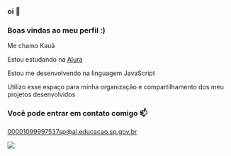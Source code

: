 ### oi 👋

### Boas vindas ao meu perfil :)

Me chamo Kauã

Estou estudando na [Alura](https://www.allura.com.br)

Estou me desenvolvendo na linguagem JavaScript

Utilizo esse espaço para minha organização e compartilhamento dos meu projetos desenvolvidos

### Você pode entrar em contato comigo 📫

00001099997537sp@al.educacao.sp.gov.br


![](https://media1.tenor.com/m/N3N3GwtrojkAAAAd/waving-anitta.gif)
